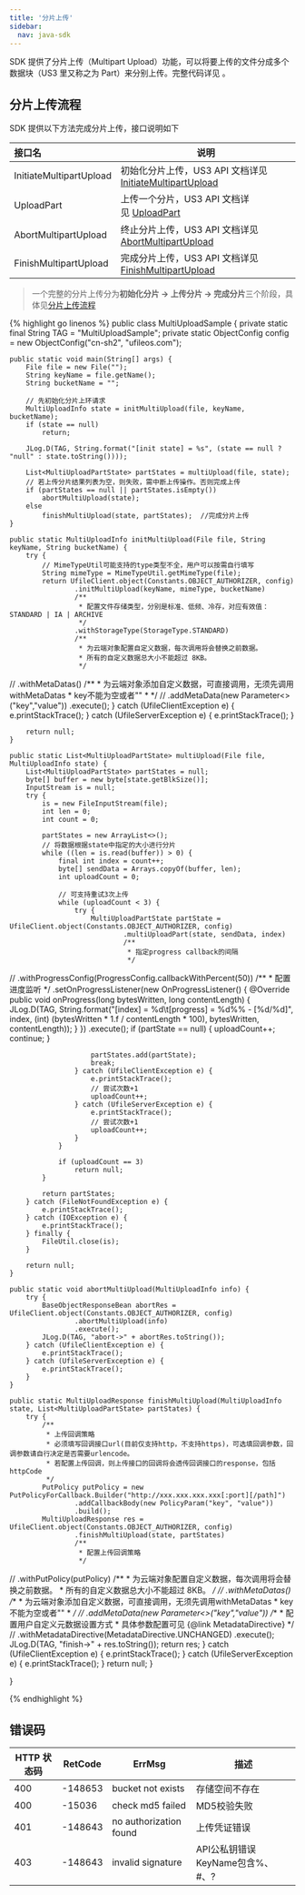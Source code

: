 ```yaml
---  
title: '分片上传'
sidebar:
  nav: java-sdk
---
```


SDK 提供了分片上传（Multipart Upload）功能，可以将要上传的文件分成多个数据块（US3 里又称之为 Part）来分别上传。完整代码详见 。

## 分片上传流程

SDK 提供以下方法完成分片上传，接口说明如下

| 接口名                    |  说明									|
| :------------------------ | -------------------------------------|
| InitiateMultipartUpload 	| 初始化分片上传，US3 API 文档详见 [InitiateMultipartUpload](https://docs.ucloud.cn/api/ufile-api/initiate_multipart_upload) |
| UploadPart 				| 上传一个分片，US3 API 文档详见 [UploadPart](https://docs.ucloud.cn/api/ufile-api/upload_part)|
| AbortMultipartUpload 		| 终止分片上传，US3 API 文档详见 [AbortMultipartUpload](https://docs.ucloud.cn/api/ufile-api/abort_multipart_upload) |
| FinishMultipartUpload 	| 完成分片上传，US3 API 文档详见 [FinishMultipartUpload](https://docs.ucloud.cn/api/ufile-api/finish_multipart_upload) |



> 一个完整的分片上传分为**初始化分片 -> 上传分片 -> 完成分片**三个阶段，具体见[分片上传流程](#分片上传流程)

<div class="copyable" markdown="1">

{% highlight go linenos %}
public class MultiUploadSample {
    private static final String TAG = "MultiUploadSample";
    private static ObjectConfig config = new ObjectConfig("cn-sh2", "ufileos.com");

    public static void main(String[] args) {
        File file = new File("");
        String keyName = file.getName();
        String bucketName = "";

        // 先初始化分片上环请求
        MultiUploadInfo state = initMultiUpload(file, keyName, bucketName);
        if (state == null)
            return;

        JLog.D(TAG, String.format("[init state] = %s", (state == null ? "null" : state.toString())));

        List<MultiUploadPartState> partStates = multiUpload(file, state);
        // 若上传分片结果列表为空，则失败，需中断上传操作。否则完成上传
        if (partStates == null || partStates.isEmpty())
            abortMultiUpload(state);
        else
            finishMultiUpload(state, partStates);  //完成分片上传
    }

    public static MultiUploadInfo initMultiUpload(File file, String keyName, String bucketName) {
        try {
            // MimeTypeUtil可能支持的type类型不全，用户可以按需自行填写
            String mimeType = MimeTypeUtil.getMimeType(file);
            return UfileClient.object(Constants.OBJECT_AUTHORIZER, config)
                    .initMultiUpload(keyName, mimeType, bucketName)
                    /**
                     * 配置文件存储类型，分别是标准、低频、冷存，对应有效值：STANDARD | IA | ARCHIVE
                     */
                    .withStorageType(StorageType.STANDARD)
                    /**
                     * 为云端对象配置自定义数据，每次调用将会替换之前数据。
                     * 所有的自定义数据总大小不能超过 8KB。
                     */
//                    .withMetaDatas()
                    /**
                     * 为云端对象添加自定义数据，可直接调用，无须先调用withMetaDatas
                     * key不能为空或者""
                     *
                     */
//                    .addMetaData(new Parameter<>("key","value"))
                    .execute();
        } catch (UfileClientException e) {
            e.printStackTrace();
        } catch (UfileServerException e) {
            e.printStackTrace();
        }

        return null;
    }

    public static List<MultiUploadPartState> multiUpload(File file, MultiUploadInfo state) {
        List<MultiUploadPartState> partStates = null;
        byte[] buffer = new byte[state.getBlkSize()];
        InputStream is = null;
        try {
            is = new FileInputStream(file);
            int len = 0;
            int count = 0;

            partStates = new ArrayList<>();
            // 将数据根据state中指定的大小进行分片
            while ((len = is.read(buffer)) > 0) {
                final int index = count++;
                byte[] sendData = Arrays.copyOf(buffer, len);
                int uploadCount = 0;

                // 可支持重试3次上传
                while (uploadCount < 3) {
                    try {
                        MultiUploadPartState partState = UfileClient.object(Constants.OBJECT_AUTHORIZER, config)
                                .multiUploadPart(state, sendData, index)
                                /**
                                 * 指定progress callback的间隔
                                 */
//                                .withProgressConfig(ProgressConfig.callbackWithPercent(50))
                                /**
                                 * 配置进度监听
                                 */
                                .setOnProgressListener(new OnProgressListener() {
                                    @Override
                                    public void onProgress(long bytesWritten, long contentLength) {
                                        JLog.D(TAG, String.format("[index] = %d\t[progress] = %d%% - [%d/%d]", index,
                                                (int) (bytesWritten * 1.f / contentLength * 100), bytesWritten, contentLength));
                                    }
                                })
                                .execute();
                        if (partState == null) {
                            uploadCount++;
                            continue;
                        }

                        partStates.add(partState);
                        break;
                    } catch (UfileClientException e) {
                        e.printStackTrace();
                        // 尝试次数+1
                        uploadCount++;
                    } catch (UfileServerException e) {
                        e.printStackTrace();
                        // 尝试次数+1
                        uploadCount++;
                    }
                }

                if (uploadCount == 3)
                    return null;
            }

            return partStates;
        } catch (FileNotFoundException e) {
            e.printStackTrace();
        } catch (IOException e) {
            e.printStackTrace();
        } finally {
            FileUtil.close(is);
        }

        return null;
    }

    public static void abortMultiUpload(MultiUploadInfo info) {
        try {
            BaseObjectResponseBean abortRes = UfileClient.object(Constants.OBJECT_AUTHORIZER, config)
                    .abortMultiUpload(info)
                    .execute();
            JLog.D(TAG, "abort->" + abortRes.toString());
        } catch (UfileClientException e) {
            e.printStackTrace();
        } catch (UfileServerException e) {
            e.printStackTrace();
        }
    }

    public static MultiUploadResponse finishMultiUpload(MultiUploadInfo state, List<MultiUploadPartState> partStates) {
        try {
            /**
             * 上传回调策略
             * 必须填写回调接口url(目前仅支持http，不支持https)，可选填回调参数，回调参数请自行决定是否需要urlencode。
             * 若配置上传回调，则上传接口的回调将会透传回调接口的response，包括httpCode
             */
            PutPolicy putPolicy = new PutPolicyForCallback.Builder("http://xxx.xxx.xxx.xxx[:port][/path]")
                    .addCallbackBody(new PolicyParam("key", "value"))
                    .build();
            MultiUploadResponse res = UfileClient.object(Constants.OBJECT_AUTHORIZER, config)
                    .finishMultiUpload(state, partStates)
                    /**
                     * 配置上传回调策略
                     */
//                .withPutPolicy(putPolicy)
                    /**
                     * 为云端对象配置自定义数据，每次调用将会替换之前数据。
                     * 所有的自定义数据总大小不能超过 8KB。
                     */
//                    .withMetaDatas()
                    /**
                     * 为云端对象添加自定义数据，可直接调用，无须先调用withMetaDatas
                     * key不能为空或者""
                     *
                     */
//                    .addMetaData(new Parameter<>("key","value"))
                    /**
                     * 配置用户自定义元数据设置方式
                     * 具体参数配置可见 {@link MetadataDirective}
                     */
//                    .withMetadataDirective(MetadataDirective.UNCHANGED)
                    .execute();
            JLog.D(TAG, "finish->" + res.toString());
            return res;
        } catch (UfileClientException e) {
            e.printStackTrace();
        } catch (UfileServerException e) {
            e.printStackTrace();
        }
        return null;
    }

}

{% endhighlight %}
</div>

## 错误码

| HTTP 状态码 | RetCode | ErrMsg                 | 描述                                |
| ----------- | ------- | ---------------------- | ----------------------------------- |
| 400         | -148653 | bucket not exists      | 存储空间不存在                      |
| 400         | -15036  | check md5 failed       | MD5校验失败                         |
| 401         | -148643 | no authorization found | 上传凭证错误                        |
| 403         | -148643 | invalid signature      | API公私钥错误KeyName包含%、#、?					   |



